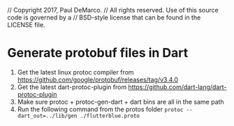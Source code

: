 // Copyright 2017, Paul DeMarco.
// All rights reserved. Use of this source code is governed by a
// BSD-style license that can be found in the LICENSE file.

# Generate protobuf files in Dart
1. Get the latest linux protoc compiler from https://github.com/google/protobuf/releases/tag/v3.4.0
2. Get the latest dart-protoc-plugin from https://github.com/dart-lang/dart-protoc-plugin
3. Make sure protoc + protoc-gen-dart + dart bins are all in the same path
4. Run the following command from the protos folder
```protoc --dart_out=../lib/gen ./flutterblue.proto```